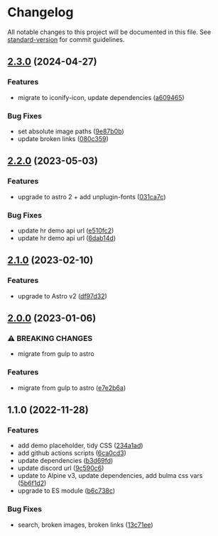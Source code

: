 # Changelog

All notable changes to this project will be documented in this file. See [standard-version](https://github.com/conventional-changelog/standard-version) for commit guidelines.

## [2.3.0](https://github.com/cssninjaStudio/hr/compare/v2.2.0...v2.3.0) (2024-04-27)


### Features

* migrate to iconify-icon, update dependencies ([a609465](https://github.com/cssninjaStudio/hr/commit/a609465f4110f7f3778eba8e0746ae424cc8166c))


### Bug Fixes

* set absolute image paths ([9e87b0b](https://github.com/cssninjaStudio/hr/commit/9e87b0b2224bd14becb7349a0db9d0465c3cced5))
* update broken links ([080c359](https://github.com/cssninjaStudio/hr/commit/080c359cd19d7d48fdd46fbc6c763354b7c6b028))

## [2.2.0](https://github.com/cssninjaStudio/hr/compare/v2.1.0...v2.2.0) (2023-05-03)


### Features

* upgrade to astro 2 + add unplugin-fonts ([031ca7c](https://github.com/cssninjaStudio/hr/commit/031ca7cb2113298fcd68385a2c54056ade3dbabb))


### Bug Fixes

* update hr demo api url ([e510fc2](https://github.com/cssninjaStudio/hr/commit/e510fc2ecfd9a717950d404bd013b1314833dd31))
* update hr demo api url ([6dab14d](https://github.com/cssninjaStudio/hr/commit/6dab14dfda5ef65de47f9d5586097fe4e1271cae))

## [2.1.0](https://github.com/cssninjaStudio/hr/compare/v2.0.0...v2.1.0) (2023-02-10)


### Features

* upgrade to Astro v2 ([df97d32](https://github.com/cssninjaStudio/hr/commit/df97d3278aaaa26986d9f20777f327a3f2fd89a3))

## [2.0.0](https://github.com/cssninjaStudio/hr/compare/v1.1.0...v2.0.0) (2023-01-06)


### ⚠ BREAKING CHANGES

* migrate from gulp to astro

### Features

* migrate from gulp to astro ([e7e2b6a](https://github.com/cssninjaStudio/hr/commit/e7e2b6a831070ddddaeda136bfbd4462cfcf40c7))

## 1.1.0 (2022-11-28)


### Features

* add demo placeholder, tidy CSS ([234a1ad](https://github.com///commit/234a1ad2792988a1329340dcb6db54e46d17f61c))
* add github actions scripts ([6ca0cd3](https://github.com///commit/6ca0cd33d257c2b98be3c18b401784064dd31039))
* update dependencies ([b3d69fd](https://github.com///commit/b3d69fdc16a1dc7c83e73818cd830b913466a154))
* update discord url ([9c590c6](https://github.com///commit/9c590c61ad5e4e1c6a7af68563c6792aa1471bf0))
* update to Alpine v3, update dependencies, add bulma css vars ([5b6f1d2](https://github.com///commit/5b6f1d2dd5589d59b453bc865c1064b4d28d009e))
* upgrade to ES module ([b6c738c](https://github.com///commit/b6c738c1cf208e93b9c573d7c0443ed41139ee45))


### Bug Fixes

* search, broken images, broken links ([13c71ee](https://github.com///commit/13c71eeead148104f0a03309bd84e2fc3944f040))
